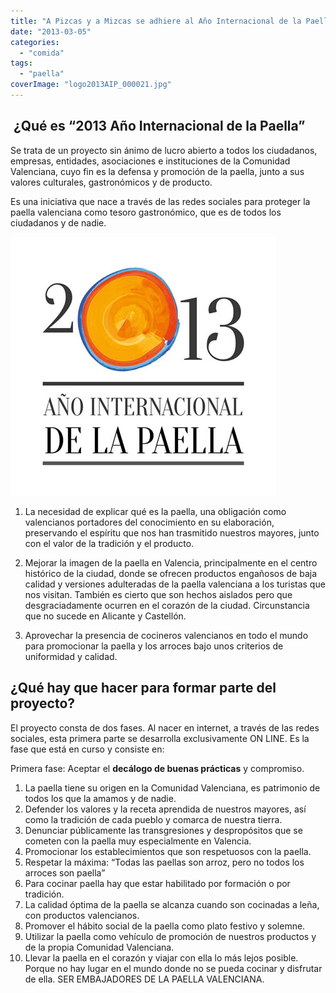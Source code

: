 ```yaml
---
title: "A Pizcas y a Mizcas se adhiere al Año Internacional de la Paella"
date: "2013-03-05"
categories:
  - "comida"
tags:
  - "paella"
coverImage: "logo2013AIP_000021.jpg"
---
```


##  ¿Qué es “2013 Año Internacional de la Paella”

Se trata de un proyecto sin ánimo de lucro abierto a todos los ciudadanos, empresas, entidades, asociaciones e instituciones de la Comunidad Valenciana, cuyo fin es la defensa y promoción de la paella, junto a sus valores culturales, gastronómicos y de producto.

Es una iniciativa que nace a través de las redes sociales para proteger la paella valenciana como tesoro gastronómico, que es de todos los ciudadanos y de nadie.

![Año Internacional de la Paella](images/logo2013AIP_000021.jpg "Año Internacional de la Paella")

1. La necesidad de explicar qué es la paella, una obligación como valencianos portadores del conocimiento en su elaboración, preservando el espíritu que nos han trasmitido nuestros mayores, junto con el valor de la tradición y el producto.

2. Mejorar la imagen de la paella en Valencia, principalmente en el centro histórico de la ciudad, donde se ofrecen productos engañosos de baja calidad y versiones adulteradas de la paella valenciana a los turistas que nos visitan. También es cierto que son hechos aislados pero que desgraciadamente ocurren en el corazón de la ciudad. Circunstancia que no sucede en Alicante y Castellón.

3. Aprovechar la presencia de cocineros valencianos en todo el mundo para promocionar la paella y los arroces bajo unos criterios de uniformidad y calidad.

## ¿Qué hay que hacer para formar parte del proyecto?

El proyecto consta de dos fases. Al nacer en internet, a través de las redes sociales, esta primera parte se desarrolla exclusivamente ON LINE. Es la fase que está en curso y consiste en:

Primera fase: Aceptar el **decálogo de buenas prácticas** y compromiso.

1.  La paella tiene su origen en la Comunidad Valenciana, es patrimonio de todos los que la amamos y de nadie.
2.  Defender los valores y la receta aprendida de nuestros mayores, así como la tradición de cada pueblo y comarca de nuestra tierra.
3.  Denunciar públicamente las transgresiones y despropósitos que se cometen con la paella muy especialmente en Valencia.
4.  Promocionar los establecimientos que son respetuosos con la paella.
5.  Respetar la máxima: “Todas las paellas son arroz, pero no todos los arroces son paella”
6.  Para cocinar paella hay que estar habilitado por formación o por tradición.
7.  La calidad óptima de la paella se alcanza cuando son cocinadas a leña, con productos valencianos.
8.  Promover el hábito social de la paella como plato festivo y solemne.
9.  Utilizar la paella como vehículo de promoción de nuestros productos y de la propia Comunidad Valenciana.
10. Llevar la paella en el corazón y viajar con ella lo más lejos posible. Porque no hay lugar en el mundo donde no se pueda cocinar y disfrutar de ella. SER EMBAJADORES DE LA PAELLA VALENCIANA.
